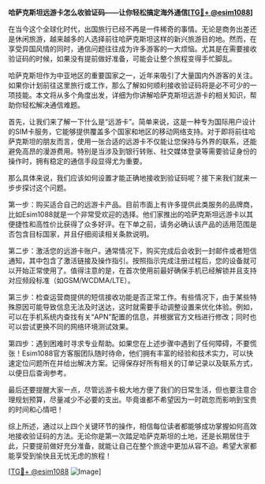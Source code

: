 **哈萨克斯坦远游卡怎么收验证码——让你轻松搞定海外通信[[TG💪+ @esim1088](https://t.me/s/esim1088)]**

在当今这个全球化时代，出国旅行已经不再是一件稀奇的事情。无论是商务出差还是休闲旅游，越来越多的人选择前往哈萨克斯坦这样的新兴旅游目的地。然而，在享受异国风情的同时，通信问题往往成为许多游客的一大烦恼。尤其是在需要接收验证码的时候，如果没有提前做好准备，可能会让整个旅程变得手忙脚乱。

哈萨克斯坦作为中亚地区的重要国家之一，近年来吸引了大量国内外游客的关注。如果你计划前往这里旅行或工作，那么了解如何顺利接收验证码将是必不可少的一项技能。本文将从多个角度出发，详细为你讲解哈萨克斯坦远游卡的相关知识，帮助你轻松解决通信难题。

首先，让我们来了解一下什么是“远游卡”。简单来说，这是一种专为国际用户设计的SIM卡服务，它能够提供覆盖多个国家和地区的移动网络支持。对于即将前往哈萨克斯坦的朋友而言，使用一张合适的远游卡不仅能让您保持与外界的联系，还能避免高昂的漫游费用。特别是当涉及到银行转账、社交媒体登录等需要验证身份的操作时，拥有稳定的通信手段显得尤为重要。

那么具体来说，我们应该如何设置才能正确地接收到验证码呢？接下来我们就来一步步探讨这个问题。

第一步：购买适合自己的远游卡产品。目前市面上有许多提供此类服务的品牌商，比如Esim1088就是一个非常受欢迎的选择。他们家推出的哈萨克斯坦远游卡以其便捷性和高性价比获得了众多好评。在下单之前，请务必确认该产品的适用范围是否包含目标国家，并且仔细阅读相关条款说明。

第二步：激活您的远游卡账户。通常情况下，购买完成后会收到一封邮件或者短信通知，其中包含了激活链接及操作指引。按照指示完成注册过程后，您的设备就可以开始正常使用了。值得注意的是，在首次使用前最好确保手机已经解锁并且支持对应频段标准（如GSM/WCDMA/LTE）。

第三步：检查运营商提供的短信接收功能是否正常工作。有些情况下，由于某些特殊原因可能导致信息无法及时送达，这时就需要手动调整设置来优化体验。例如，可以在手机系统内查找有关“APN”配置的信息，并根据官方文档进行修改；同时也可以尝试更换不同的网络环境测试效果。

第四步：遇到困难时寻求专业帮助。如果您在上述步骤中遇到了任何障碍，不要慌张！Esim1088官方客服团队随时待命，他们拥有丰富的经验和技术实力，可以快速定位问题所在并给出解决方案。记得保存好所有相关的订单记录以及联系方式，以便日后查询参考。

最后还要提醒大家一点，尽管远游卡极大地方便了我们的日常生活，但也要注意合理规划预算，尽量减少不必要的支出。毕竟谁都不希望因为一时疏忽而影响到宝贵的时间和心情吧！

综上所述，通过以上四个关键环节的操作，相信每位读者都能够成功掌握如何高效地接收验证码的方法。无论你是第一次踏足哈萨克斯坦的土地，还是长期居住于此，只要提前做好充分准备，就能让自己在整个旅途中更加从容不迫。希望大家都能享受到愉快且无忧无虑的旅程！

[[TG💪+ @esim1088](https://t.me/s/esim1088) ![Image](https://i.postimg.cc/4NQfJmqS/Snipaste-2025-05-13-00-14-12.png)]